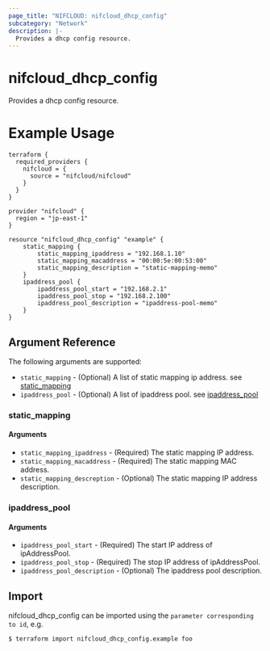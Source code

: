 ```yaml
---
page_title: "NIFCLOUD: nifcloud_dhcp_config"
subcategory: "Network"
description: |-
  Provides a dhcp config resource.
---
```


# nifcloud_dhcp_config

Provides a dhcp config resource.

# Example Usage

```hcl
terraform {
  required_providers {
    nifcloud = {
      source = "nifcloud/nifcloud"
    }
  }
}

provider "nifcloud" {
  region = "jp-east-1"
}

resource "nifcloud_dhcp_config" "example" {
    static_mapping {
        static_mapping_ipaddress = "192.168.1.10"
        static_mapping_macaddress = "00:00:5e:00:53:00"
        static_mapping_description = "static-mapping-memo"
    }
    ipaddress_pool {
        ipaddress_pool_start = "192.168.2.1"
        ipaddress_pool_stop = "192.168.2.100"
        ipaddress_pool_description = "ipaddress-pool-memo"
    }
}
```

## Argument Reference

The following arguments are supported:

* `static_mapping` - (Optional) A list of static mapping ip address. see [static_mapping](#static_mapping)
* `ipaddress_pool` - (Optional) A list of ipaddress pool. see [ipaddress_pool](#ipaddress_pool)

### static_mapping

#### Arguments

* `static_mapping_ipaddress` - (Required) The static mapping IP address.
* `static_mapping_macaddress` - (Required) The static mapping MAC address.
* `static_mapping_descreption` - (Optional) The static mapping IP address description.

### ipaddress_pool

#### Arguments

* `ipaddress_pool_start` - (Required) The start IP address of ipAddressPool.
* `ipaddress_pool_stop` - (Required) The stop IP address of ipAddressPool.
* `ipaddress_pool_description` - (Optional) The ipaddress pool description.

## Import

nifcloud_dhcp_config can be imported using the `parameter corresponding to id`, e.g.

```
$ terraform import nifcloud_dhcp_config.example foo
```
